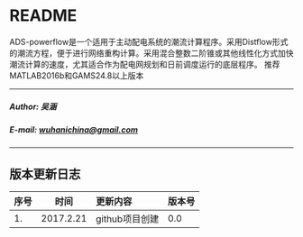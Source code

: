 README
=======
ADS-powerflow是一个适用于主动配电系统的潮流计算程序。采用Distflow形式的潮流方程，便于进行网络重构计算。采用混合整数二阶锥或其他线性化方式加快潮流计算的速度，尤其适合作为配电网规划和日前调度运行的底层程序。
推荐MATLAB2016b和GAMS24.8以上版本
****
##### Author: 吴涵
##### E-mail: wuhanichina@gmail.com
****
## 版本更新日志
| 序号 | 时间  | 更新内容 | 版本号 |
| :---|:-----:| :-----  | :-----|
| 1. | 2017.2.21 | github项目创建 | 0.0 |